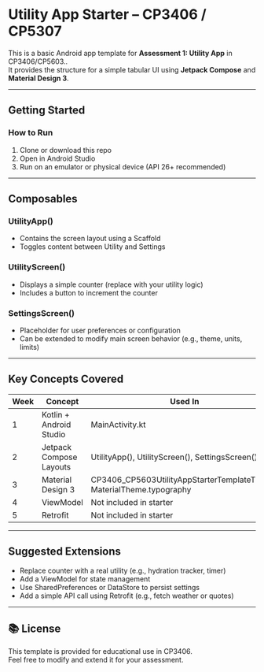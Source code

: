 # Utility App Starter – CP3406 / CP5307

This is a basic Android app template for **Assessment 1: Utility App** in CP3406/CP5603..  
It provides the structure for a simple tabular UI using **Jetpack Compose** and **Material Design 3**.

---

## Getting Started

### How to Run
1. Clone or download this repo  
2. Open in Android Studio  
3. Run on an emulator or physical device (API 26+ recommended)  

---

## Composables

### UtilityApp()
- Contains the screen layout using a Scaffold
- Toggles content between Utility and Settings

### UtilityScreen()
- Displays a simple counter (replace with your utility logic)  
- Includes a button to increment the counter

### SettingsScreen()
- Placeholder for user preferences or configuration  
- Can be extended to modify main screen behavior (e.g., theme, units, limits)  

---

## Key Concepts Covered

| Week | Concept                        | Used In                          |
|------|--------------------------------|----------------------------------|
| 1    | Kotlin + Android Studio         | MainActivity.kt |
| 2    | Jetpack Compose Layouts         | UtilityApp(), UtilityScreen(), SettingsScreen()   |
| 3    | Material Design 3               | CP3406_CP5603UtilityAppStarterTemplateTheme, MaterialTheme.typography |
| 4    | ViewModel | Not included in starter          |
| 5    | Retrofit  | Not included in starter          |

---

## Suggested Extensions
- Replace counter with a real utility (e.g., hydration tracker, timer)  
- Add a ViewModel for state management  
- Use SharedPreferences or DataStore to persist settings  
- Add a simple API call using Retrofit (e.g., fetch weather or quotes)  

---

## 📚 License
This template is provided for educational use in CP3406.  
Feel free to modify and extend it for your assessment.
